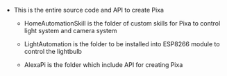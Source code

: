- This is the entire source code and API to create Pixa

	+ HomeAutomationSkill is the folder of custom skills for Pixa to control light system and camera system

	+ LightAutomation is the folder to be installed into ESP8266 module to control the lightbulb

	+ AlexaPi is the folder which include API for creating Pixa
